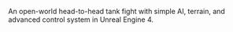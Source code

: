 An open-world head-to-head tank fight with simple AI, terrain, and advanced control system in Unreal Engine 4.
